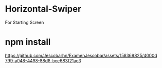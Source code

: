 # Horizontal-Swiper
For Starting Screen

# npm install

https://github.com/Jescobarhn/ExamenJescobar/assets/158368825/4000d799-a048-4498-88d8-bce683f21ac3
